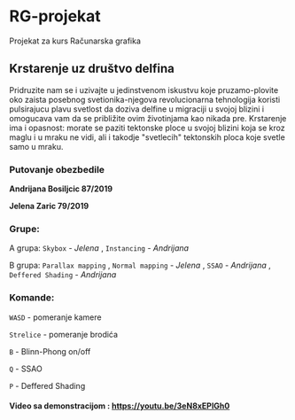 # RG-projekat
Projekat za kurs Računarska grafika 

## Krstarenje uz društvo delfina

Pridruzite nam se i uzivajte u jedinstvenom iskustvu koje pruzamo-plovite oko zaista posebnog svetionika-njegova revolucionarna tehnologija koristi pulsirajucu plavu svetlost da doziva delfine u migraciji u svojoj blizini i omogucava vam da se približite ovim životinjama kao nikada pre. Krstarenje ima i opasnost: morate se paziti tektonske ploce u svojoj blizini koja se kroz maglu i u mraku ne vidi, ali i takodje "svetlecih" tektonskih ploca koje svetle samo u mraku.

### Putovanje obezbedile

**Andrijana Bosiljcic 87/2019**

**Jelena Zaric 79/2019**

### Grupe:

A grupa: `Skybox` - *Jelena* , `Instancing` - *Andrijana*

B grupa: `Parallax mapping` , `Normal mapping` - *Jelena* , `SSAO` - *Andrijana* , `Deffered Shading` - *Andrijana*

### Komande:

`WASD` - pomeranje kamere

`Strelice` - pomeranje brodića

`B` - Blinn-Phong on/off

`Q` - SSAO

`P` - Deffered Shading

#### Video sa demonstracijom : https://youtu.be/3eN8xEPIGh0
